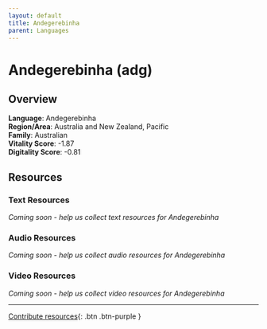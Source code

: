 ```yaml
---
layout: default
title: Andegerebinha
parent: Languages
---
```


# Andegerebinha (adg)

## Overview

**Language**: Andegerebinha  
**Region/Area**: Australia and New Zealand, Pacific  
**Family**: Australian  
**Vitality Score**: -1.87  
**Digitality Score**: -0.81  

## Resources

### Text Resources
*Coming soon - help us collect text resources for Andegerebinha*

### Audio Resources
*Coming soon - help us collect audio resources for Andegerebinha*

### Video Resources
*Coming soon - help us collect video resources for Andegerebinha*

---

[Contribute resources](https://fairtrain.github.io/){: .btn .btn-purple }
